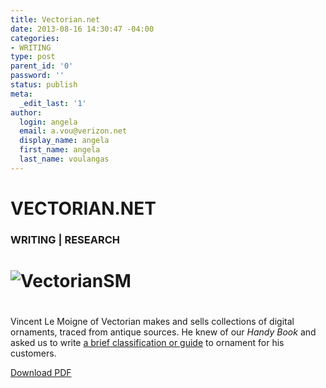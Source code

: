 ```yaml
---
title: Vectorian.net
date: 2013-08-16 14:30:47 -04:00
categories:
- WRITING
type: post
parent_id: '0'
password: ''
status: publish
meta:
  _edit_last: '1'
author:
  login: angela
  email: a.vou@verizon.net
  display_name: angela
  first_name: angela
  last_name: voulangas
---
```


<h1>VECTORIAN.NET</h1>
<h3>WRITING | RESEARCH</h3>
<h1><img class="size-large wp-image-1230 alignnone" alt="VectorianSM" src="{{ site.baseurl }}/assets/VectorianSM.jpg" /></h1>
<h1></h1>
<p>Vincent Le Moigne of Vectorian makes and sells collections of digital ornaments, traced from antique sources. He knew of our <em>Handy Book</em> and asked us to write <a href="http://www.vectorian.net/vintage-style-guide.html" target="_blank">a brief classification or guide</a> to ornament for his customers.</p>
<p><a href="http://thegraphicsoffice.com/pdf/TGO-Gastronomica.pdf" target="_blank">Download PDF</a></p>
